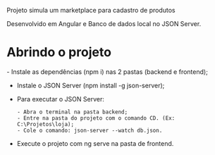 Projeto simula um marketplace para cadastro de produtos

Desenvolvido em Angular e Banco de dados local no JSON Server.

<h1>Abrindo o projeto</h1>
- Instale as dependências (npm i) nas 2 pastas (backend e frontend);

- Instale o JSON Server (npm install -g json-server);

- Para executar o JSON Server:

      - Abra o terminal na pasta backend;
      - Entre na pasta do projeto com o comando CD. (Ex: C:\Projetos\loja);
      - Cole o comando: json-server --watch db.json.
      
- Execute o projeto com ng serve na pasta de frontend.
